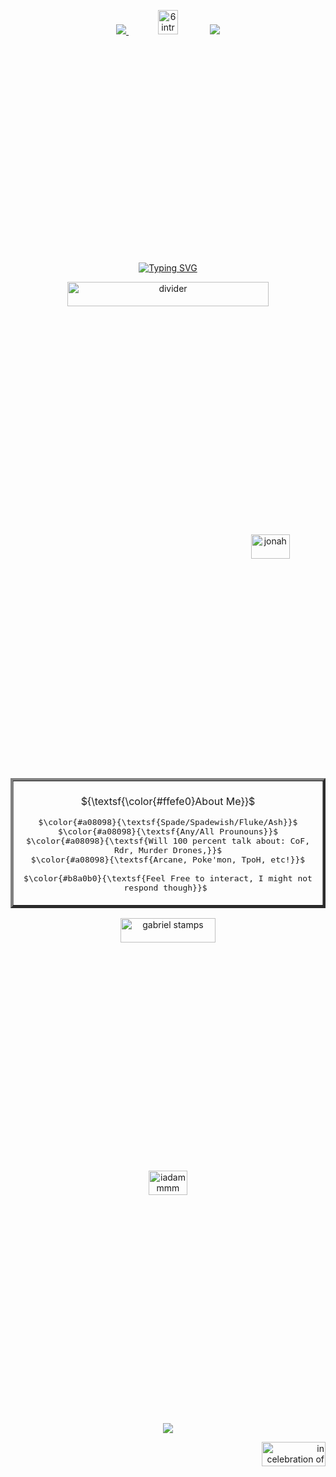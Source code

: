    <div align="center">


 
![](https://64.media.tumblr.com/d994291e9aebe614969af568ade920c5/8159f1c97a16f9d2-c8/s75x75_c1/f98cd90fdfc8cac9ab415e763430cba73a71c70e.webp)<a href="https://bythorneparanormal.neocities.org/">
<img src="https://64.media.tumblr.com/b183029d53702e40450107b605416f19/df0de43420ded550-88/s250x400/e415a628c31d8f86b6b30065337ad49bfbbfff23.gifv" width="25%" height="10%" alt="6 intr" title="I know what you want and I know what you're trying to do... I'm not afraid of you."></a>
![](https://64.media.tumblr.com/d994291e9aebe614969af568ade920c5/8159f1c97a16f9d2-c8/s75x75_c1/f98cd90fdfc8cac9ab415e763430cba73a71c70e.webp)

<a href="https://git.io/typing-svg"><img src="https://readme-typing-svg.demolab.com?font=Coral+Pixels&size=15&duration=700&pause=10&color=FFFFFF&center=true&multiline=true&width=435&height=75&lines=distraught+at+the+sight+of+her+missing+infant;distraught+at+the+sight+of+her+missing+infant;distraught+at+the+sight+of+her+missing+infant;distraught+at+the+sight+of+her+missing+infant" alt="Typing SVG" title="distraught at the sight of her missing infant" /></a>


<img src="https://64.media.tumblr.com/8d17a6952d6dd3677bc5039817142fb8/61657c34ff07b6cd-65/s400x600/a2cd7dd99b316e86d9886c84990d215e5bdb90c1.pnj" width="80%" height="10%" alt="divider"></a>

<img src="https://64.media.tumblr.com/d8b262358bfb7ff649f0ffe5590f7532/708611b23124556d-64/s1280x1920/29444c81fb4674bfc84093cbae7b0be07cb641cc.pnj" width="35%" height="10%" alt="jonah" align="right" title="OH MY GOD BEHIND YOU"></a>

<table border="4">
     <tr>
       <td>
         <br>
         <div align="center">
         ${\textsf{\color{#ffefe0}About Me}}$ 
<p align="center"> <kbd>$\color{#a08098}{\textsf{Spade/Spadewish/Fluke/Ash}}$<br>$\color{#a08098}{\textsf{Any/All Prounouns}}$<br>$\color{#a08098}{\textsf{Will 100 percent talk about: CoF, Rdr, Murder Drones,}}$<br>$\color{#a08098}{\textsf{Arcane, Poke'mon, TpoH, etc!}}$<br><br>$\color{#b8a0b0}{\textsf{Feel Free to interact, I might not respond though}}$&nbsp;</kbd> 
     <br>
    </td>
  </tr>
</table>
<img src="https://64.media.tumblr.com/2c0ef705a970fc57b4b437d0b1692102/3c7def55ef5f3093-4b/s1280x1920/64e67bdcddc13264a29e0084d1ee4996b80fdc27.pnj"  width="55%" height="10%"  alt="gabriel stamps" title="Art by: DRAXXOM on twt"></a>

</div>

<div align="center">
   
   <img src="https://cdn.discordapp.com/attachments/1229954482591502399/1402932957534228531/20534106145173a2c6b9a430228b0600.jpg?ex=6895b6a2&is=68946522&hm=4cf46894761476c1efdc91217129f42d971e48cb3104bf5a824eaa38635a5d5c&" width="35%" height="10%" align="center" alt="iadammmm" title="Art by: DRAXXOM on twt"></a>

</div>

   <div align="right">
   <p align="center"><img src="https://komarev.com/ghpvc/?username=METALGRAVE&color=a08098&style=for-the-badge&label=VICTIMS"></p>
   <img src="https://64.media.tumblr.com/cc72dcbb0f36b3277b050b6e9ce0af85/c2c0ed747b170e07-b6/s1280x1920/b1404c1807e80f0fb28fa7e0eed0ae41f59541d9.pnj" width="45%" height="10%" align="right" alt="in celebration of life" title="Art by: DRAXXOM on twt"></a>













